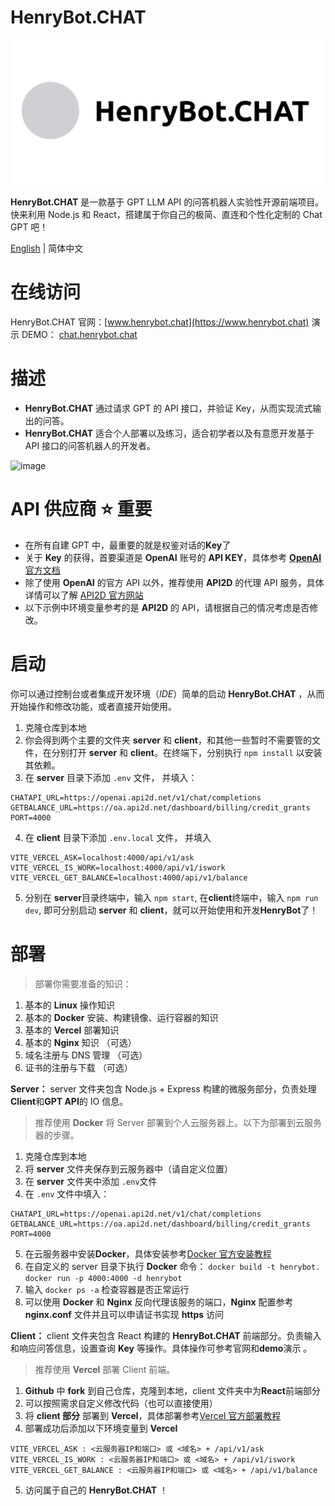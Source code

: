 # HenryBot.CHAT

![image](https://github.com/SpaceSkater/henrybot.chat/blob/main/readme_assets/HenryBot-IMG.jpg)

**HenryBot.CHAT** 是一款基于 GPT LLM API 的问答机器人实验性开源前端项目。快来利用 Node.js 和 React，搭建属于你自己的极简、直连和个性化定制的 Chat GPT 吧！

[English](https://github.com/SpaceSkater/henrybot.chat/blob/main/readme_assets/README-en.md) | 简体中文

# 在线访问

HenryBot.CHAT 官网：[www.henrybot.chat](https://www.henrybot.chat)
演示 DEMO： [chat.henrybot.chat](https://chat.henrybot.chat)

# 描述

- **HenryBot.CHAT** 通过请求 GPT 的 API 接口，并验证 Key，从而实现流式输出的问答。
- **HenryBot.CHAT** 适合个人部署以及练习，适合初学者以及有意愿开发基于 API 接口的问答机器人的开发者。

![image](https://github.com/SpaceSkater/henrybot.chat/blob/main/readme_assets/HenryBot-demo.gif)

# API 供应商 ⭐ 重要

- 在所有自建 GPT 中，最重要的就是权鉴对话的**Key**了
- 关于 **Key** 的获得，首要渠道是 **OpenAI** 账号的 **API KEY**，具体参考 [**OpenAI**官方文档](https://platform.openai.com/docs/api-reference/introduction)
- 除了使用 **OpenAI** 的官方 API 以外，推荐使用 **API2D** 的代理 API 服务，具体详情可以了解 [API2D 官方网站](https://api2d.com/r/198039)
- 以下示例中环境变量参考的是 **API2D** 的 API，请根据自己的情况考虑是否修改。

# 启动

你可以通过控制台或者集成开发环境（_IDE_）简单的启动 **HenryBot.CHAT** ，从而开始操作和修改功能，或者直接开始使用。

1. 克隆仓库到本地
2. 你会得到两个主要的文件夹 **server** 和 **client**，和其他一些暂时不需要管的文件，在分别打开 **server** 和 **client**。在终端下，分别执行 `npm install` 以安装其依赖。
3. 在 **server** 目录下添加 `.env` 文件， 并填入：

```
CHATAPI_URL=https://openai.api2d.net/v1/chat/completions
GETBALANCE_URL=https://oa.api2d.net/dashboard/billing/credit_grants
PORT=4000
```

4. 在 **client** 目录下添加 `.env.local` 文件， 并填入

```
VITE_VERCEL_ASK=localhost:4000/api/v1/ask
VITE_VERCEL_IS_WORK=localhost:4000/api/v1/iswork
VITE_VERCEL_GET_BALANCE=localhost:4000/api/v1/balance
```

5. 分别在 **server**目录终端中，输入 `npm start`, 在**client**终端中，输入 `npm run dev`, 即可分别启动 **server** 和 **client**，就可以开始使用和开发**HenryBot**了！

# 部署

> 部署你需要准备的知识：

1. 基本的 **Linux** 操作知识
2. 基本的 **Docker** 安装、构建镜像、运行容器的知识
3. 基本的 **Vercel** 部署知识
4. 基本的 **Nginx** 知识 （可选）
5. 域名注册与 DNS 管理 （可选）
6. 证书的注册与下载 （可选）

**Server：** server 文件夹包含 Node.js + Express 构建的微服务部分，负责处理**Client**和**GPT API**的 IO 信息。

> 推荐使用 **Docker** 将 Server 部署到个人云服务器上。以下为部署到云服务器的步骤。

1. 克隆仓库到本地
2. 将 **server** 文件夹保存到云服务器中（请自定义位置）
3. 在 **server** 文件夹中添加 `.env`文件
4. 在 `.env` 文件中填入：

```
CHATAPI_URL=https://openai.api2d.net/v1/chat/completions
GETBALANCE_URL=https://oa.api2d.net/dashboard/billing/credit_grants
PORT=4000
```

5. 在云服务器中安装**Docker**，具体安装参考[Docker 官方安装教程](https://docs.docker.com/engine/install/)
6. 在自定义的 server 目录下执行 **Docker** 命令：
   `docker build -t henrybot.`
   `docker run -p 4000:4000 -d henrybot`
7. 输入 `docker ps -a` 检查容器是否正常运行
8. 可以使用 **Docker** 和 **Nginx** 反向代理该服务的端口，**Nginx** 配置参考 **nginx.conf** 文件并且可以申请证书实现 **https** 访问

**Client：** client 文件夹包含 React 构建的 **HenryBot.CHAT** 前端部分。负责输入和响应问答信息，设置查询 **Key** 等操作。具体操作可参考官网和**demo**演示 。

> 推荐使用 **Vercel** 部署 Client 前端。

1. **Github** 中 **fork** 到自己仓库，克隆到本地，client 文件夹中为**React**前端部分
2. 可以按照需求自定义修改代码（也可以直接使用）
3. 将 **client 部分** 部署到 **Vercel**，具体部署参考[Vercel 官方部署教程](https://vercel.com/docs/getting-started-with-vercel)
4. 部署成功后添加以下环境变量到 **Vercel**

```
VITE_VERCEL_ASK : <云服务器IP和端口> 或 <域名> + /api/v1/ask
VITE_VERCEL_IS_WORK : <云服务器IP和端口> 或 <域名> + /api/v1/iswork
VITE_VERCEL_GET_BALANCE : <云服务器IP和端口> 或 <域名> + /api/v1/balance
```

5. 访问属于自己的 **HenryBot.CHAT** ！
